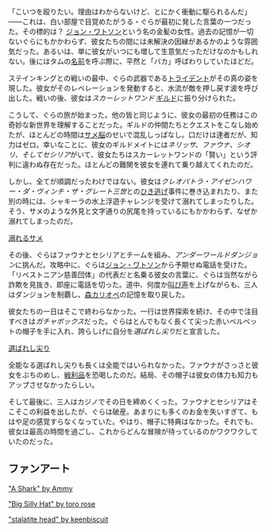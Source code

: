<!-- title: がうる・ぐら -->
<!-- status: 生存 -->

「こいつを殴りたい。理由はわからないけど、とにかく衝動に駆られるんだ」——これは、白い部屋で目覚めたがうる・ぐらが最初に発した言葉の一つだった。その標的は？ [ジョン・ワトソン](https://www.youtube.com/live/PJtapc2_7ok?si=Y5cIDsVzAWQ_KLyt&t=535)という名の金髪の女性。過去の記憶が一切ないぐらにもかかわらず、彼女たちの間には未解決の因縁があるかのような雰囲気だった。あるいは、単に彼女がいつにも増して生意気だっただけなのかもしれない。後にはタムの[名前](https://www.youtube.com/live/PJtapc2_7ok?si=DZTu5_2xTqaUWn3X&t=2562)を呼ぶ際に、平然と「バカ」呼ばわりしていたほどだ。

ステインキングとの戦いの最中、ぐらの武器である[トライデント](https://www.youtube.com/live/PJtapc2_7ok?si=iOr1m3bizOsFkBs6&t=3078)がその真の姿を現した。彼女がそのレベレーションを発動すると、水流が敵を押し戻す波を呼び出した。戦いの後、彼女は*スカーレットワンド* [ギルド](https://www.youtube.com/live/PJtapc2_7ok?si=0VHccAIdWWhD0QQf&t=3413)に振り分けられた。

こうして、ぐらの旅が始まった。他の皆と同じように、彼女の最初の任務はこの奇妙な新世界を理解することだった。ギルドの仲間たちとクエストをこなし始めたが、ほとんどの時間は[サメ脳](https://www.youtube.com/live/PJtapc2_7ok?si=6UmKNJggTOPF7KXR&t=5172)のせいで混乱しっぱなし。口だけは達者だが、知力はゼロ。幸いなことに、彼女のギルドメイトには*ネリッサ、ファウナ、シオリ、そしてセシリア*がいて、彼女たちはスカーレットワンドの「賢い」という評判に違わぬ存在だった。ほとんどの難関を彼女を連れて乗り越えてくれたのだ。

しかし、全てが順調だったわけではない。彼女は*クレオパトラ・アイゼンハワー・ダ・ヴィンチ・ザ・グレート三世*との[ひき逃げ](https://www.youtube.com/live/PJtapc2_7ok?si=SyZDDDTLhI0pvuNb&t=5252)事件に巻き込まれたり、また別の時には、シャキーラの水上浮遊チャレンジを受けて溺れてしまったりした。そう、サメのような外見と文字通りの尻尾を持っているにもかかわらず、なぜか溺れてしまったのだ。

[溺れるサメ](#embed:https://www.youtube.com/live/PJtapc2_7ok?t=6778)

その後、ぐらはファウナとセシリアとチームを組み、*アンダーワールドダンジョン*に挑んだ。攻略中に、ぐらは[ジョン・ワトソン](https://www.youtube.com/live/PJtapc2_7ok?si=Zjtfn-It4RAxI-V-&t=7423)から予期せぬ電話を受けた。「リベストニアン慈善団体」の代表だと名乗る彼女の言葉に、ぐらは当然ながら詐欺を見抜き、即座に電話を切った。道中、何度か[叫び声](https://www.youtube.com/live/PJtapc2_7ok?si=Zst9EdhSWxT2Oh3-&t=7627)を上げながらも、三人はダンジョンを制覇し、[森カリオペ](https://www.youtube.com/live/PJtapc2_7ok?si=Jtp8XzHA_FLV9Wi9&t=9383)の記憶を取り戻した。

彼女たちの一日はそこで終わらなかった。一行は世界探索を続け、その中で注目すべきは*ガチャボックス*だった。ぐらはとんでもなく長くて尖った赤いベルベットの帽子を手に入れ、誇らしげに自分を*選ばれし尖り*だと宣言した。

[選ばれし尖り](#embed:https://www.youtube.com/live/PJtapc2_7ok?t=10161)

全能なる選ばれし尖りも長くは全能ではいられなかった。ファウナがさっさと彼女をぶちのめし、[戦利品](https://www.youtube.com/live/PJtapc2_7ok?si=YkwgWZsNZ_jUp72e&t=10970)を恐喝したのだ。結局、その帽子は彼女の体力も知力もアップさせなかったらしい。

そして最後に、三人はカジノでその日を締めくくった。ファウナとセシリアはそこそこの利益を出したが、ぐらは破産。あまりにも多くのお金を失いすぎて、もはや足の感覚すらなくなっていた。やはり、帽子に特典はなかった。それでも、彼女は最高の時間を過ごし、これからどんな冒険が待っているのかワクワクしていたのだった。

## ファンアート

["A Shark" by Ammy](https://x.com/Ammiietty/status/1830136980811796710)

<!-- kiara -->

["Big Silly Hat" by toro rose](https://x.com/TororoRose/status/1830139747202728375)

["stalatite head" by keenbiscuit](https://x.com/keenbiscuit/status/1830198547343671646)

<!-- fauna, cecilia -->
